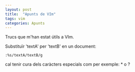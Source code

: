 ```yaml
---
layout: post
title:  "Apunts de VIm"
tags: vim
categories: Apunts
---
```


Trucs que m'han estat útils a VIm.

Substituïr 'textA' per 'textB' en un document:

```
:%s/textA/textB/g
```

cal tenir cura dels caràcters especials com per exemple: * o ?
